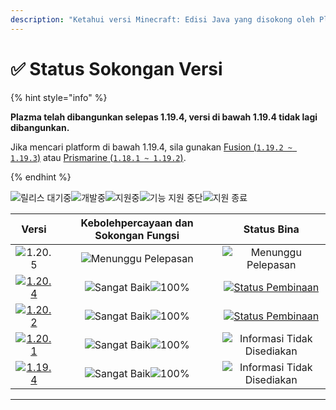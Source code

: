 ```yaml
---
description: "Ketahui versi Minecraft: Edisi Java yang disokong oleh Plazma."
---
```


# ✅ Status Sokongan Versi

{% hint style="info" %}

**Plazma telah dibangunkan selepas 1.19.4, versi di bawah 1.19.4 tidak lagi dibangunkan.**

Jika mencari platform di bawah 1.19.4, sila gunakan [Fusion (`1.19.2 ~ 1.19.3`)](https://github.com/RuinedTechnologyUnify/Fusion) atau [Prismarine (`1.18.1 ~ 1.19.2`)](https://github.com/PrismarineTeam/Prismarine).

{% endhint %}

[wtr]: https://badge.plazmamc.org/0/릴리스%20대기중
[ukn]: https://badge.plazmamc.org/0/Informasi%20Tidak%20Disediakan
[vgd]: https://badge.plazmamc.org/1/Sangat%20Baik
[100]: https://badge.plazmamc.org/percent/100

![릴리스 대기중][wtr]![개발중](https://badge.plazmamc.org/1/개발중)![지원중](https://badge.plazmamc.org/2/지원중)![기능 지원 중단](https://badge.plazmamc.org/6/기능%20지원%20중단)![지원 종료](https://badge.plazmamc.org/4/지원%20종료)

|                                       Versi                                       | Kebolehpercayaan    dan    Sokongan Fungsi |                                                Status Bina                                                |
| :-------------------------------------------------------------------------------: | :----------------------------------------: | :-------------------------------------------------------------------------------------------------------: |
|                   ![1.20.5](https://badge.plazmamc.org/0/1.20.5)                  |         ![Menunggu Pelepasan][wtr]         |                                         ![Menunggu Pelepasan][wtr]                                        |
| [![1.20.4](https://badge.plazmamc.org/2/1.20.4)](https://git.plazmamc.org/1.20.4) |       ![Sangat Baik][vgd]![100%][100]      | [![Status Pembinaan](https://build.plazmamc.org/1.20.4)](https://build.plazmamc.org/1.20.4?redirect=true) |
| [![1.20.2](https://badge.plazmamc.org/6/1.20.2)](https://git.plazmamc.org/1.20.2) |       ![Sangat Baik][vgd]![100%][100]      | [![Status Pembinaan](https://build.plazmamc.org/1.20.2)](https://build.plazmamc.org/1.20.2?redirect=true) |
| [![1.20.1](https://badge.plazmamc.org/4/1.20.1)](https://git.plazmamc.org/1.20.1) |       ![Sangat Baik][vgd]![100%][100]      |                                     ![Informasi Tidak Disediakan][ukn]                                    |
| [![1.19.4](https://badge.plazmamc.org/4/1.19.4)](https://git.plazmamc.org/1.19.4) |       ![Sangat Baik][vgd]![100%][100]      |                                     ![Informasi Tidak Disediakan][ukn]                                    |

***
